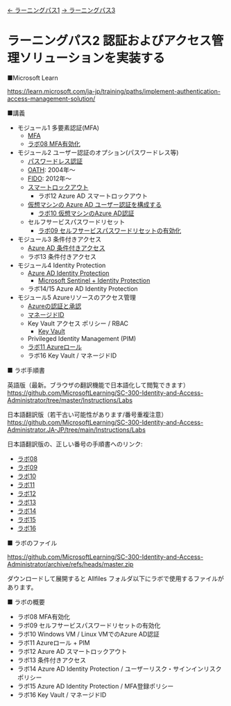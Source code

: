 [← ラーニングパス1](lp01.md)
[→ ラーニングパス3](lp03.md)

# ラーニングパス2 認証およびアクセス管理ソリューションを実装する

■Microsoft Learn

https://learn.microsoft.com/ja-jp/training/paths/implement-authentication-access-management-solution/

■講義

- モジュール1 多要素認証(MFA)
  - [MFA](../AzureAD/mfa.md)
  - [ラボ08 MFA有効化](lab08.md)
- モジュール2 ユーザー認証のオプション(パスワードレス等)
  - [パスワードレス認証](../SC/passwordless.md)
  - [OATH](../SC/oath.md): 2004年～
  - [FIDO](../SC/fido.md): 2012年～
  - [スマートロックアウト](../SC/smart-lockout.md)
    - ラボ12 Azure AD スマートロックアウト
  - [仮想マシンの Azure AD ユーザー認証を構成する](https://learn.microsoft.com/ja-jp/training/modules/manage-user-authentication/10-configure-azure-ad-user-authentication-virtual-machines)
    - [ラボ10 仮想マシンのAzure AD認証](lab10.md)
  - セルフサービスパスワードリセット
    - [ラボ09 セルフサービスパスワードリセットの有効化](lab09.md)
- モジュール3 条件付きアクセス
  - [Azure AD 条件付きアクセス](../SC/conditional-access.md)
  - ラボ13 条件付きアクセス
- モジュール4 Identity Protection
  - [Azure AD Identity Protection](https://github.com/hiryamada/notes/blob/main/AZ-500/mod01/mod01-03-idp.md)
    - [Microsoft Sentinel + Identity Protection](../AZ-500/pdf/mod4/Microsoft%20Sentinel%20まとめ.pdf)
  - ラボ14/15 Azure AD Identity Protection
- モジュール5 Azureリソースのアクセス管理
  - [Azureの認証と承認](../SC/pdf/Azureの認証と承認.pdf)
  - [マネージドID](../AZ-305/managed-id.md)
  - Key Vault アクセス ポリシー / RBAC
    - [Key Vault](../AZ-303/mod11-02-keyvault.md)
  - Privileged Identity Management (PIM)
  - [ラボ11 Azureロール](lab11.md)
  - ラボ16 Key Vault / マネージドID

■ ラボ手順書

英語版（最新。ブラウザの翻訳機能で日本語化して閲覧できます）
https://github.com/MicrosoftLearning/SC-300-Identity-and-Access-Administrator/tree/master/Instructions/Labs

日本語翻訳版（若干古い可能性があります/番号重複注意）
https://github.com/MicrosoftLearning/SC-300-Identity-and-Access-Administrator.JA-JP/tree/main/Instructions/Labs

日本語翻訳版の、正しい番号の手順書へのリンク:

- [ラボ08](https://github.com/MicrosoftLearning/SC-300-Identity-and-Access-Administrator.JA-JP/blob/main/Instructions/Labs/Lab_08_EnableAzureADMultiFactorAuthentication.md)
- [ラボ09](https://github.com/MicrosoftLearning/SC-300-Identity-and-Access-Administrator.JA-JP/blob/main/Instructions/Labs/Lab_09_ConfigureAndDeploySelfServicePasswordReset.md)
- [ラボ10](https://github.com/MicrosoftLearning/SC-300-Identity-and-Access-Administrator.JA-JP/blob/main/Instructions/Labs/Lab_10_AzureADAuthenticationForWindowsAndLinuxVM.md)
- [ラボ11](https://github.com/MicrosoftLearning/SC-300-Identity-and-Access-Administrator.JA-JP/blob/main/Instructions/Labs/Lab_11_AssignAzureResourceRolesInPrivilegedIdentityManagement.md)
- [ラボ12](https://github.com/MicrosoftLearning/SC-300-Identity-and-Access-Administrator.JA-JP/blob/main/Instructions/Labs/Lab_12_ManageAzureADSmartLockoutValues.md)
- [ラボ13](https://github.com/MicrosoftLearning/SC-300-Identity-and-Access-Administrator.JA-JP/blob/main/Instructions/Labs/Lab_13_ImplementAndTestAConditionalAccessPolicy.md)
- [ラボ14](https://github.com/MicrosoftLearning/SC-300-Identity-and-Access-Administrator.JA-JP/blob/main/Instructions/Labs/Lab_14_EnableSignRiskPolicy.md)
- [ラボ15](https://github.com/MicrosoftLearning/SC-300-Identity-and-Access-Administrator.JA-JP/blob/main/Instructions/Labs/Lab_15_ConfigureAAD_MultiFactorAuthRegPolicy.md)
- [ラボ16](https://github.com/MicrosoftLearning/SC-300-Identity-and-Access-Administrator.JA-JP/blob/main/Instructions/Labs/Lab_16_UsingAzureKeyVaultForManagedIdentities.md)

■ ラボのファイル

https://github.com/MicrosoftLearning/SC-300-Identity-and-Access-Administrator/archive/refs/heads/master.zip

ダウンロードして展開すると Allfiles フォルダ以下にラボで使用するファイルがあります。

■ ラボの概要

- ラボ08 MFA有効化
- ラボ09 セルフサービスパスワードリセットの有効化
- ラボ10 Windows VM / Linux VMでのAzure AD認証
- ラボ11 Azureロール + PIM
- ラボ12 Azure AD スマートロックアウト
- ラボ13 条件付きアクセス
- ラボ14 Azure AD Identity Protection / ユーザーリスク・サインインリスクポリシー
- ラボ15 Azure AD Identity Protection / MFA登録ポリシー
- ラボ16 Key Vault / マネージドID